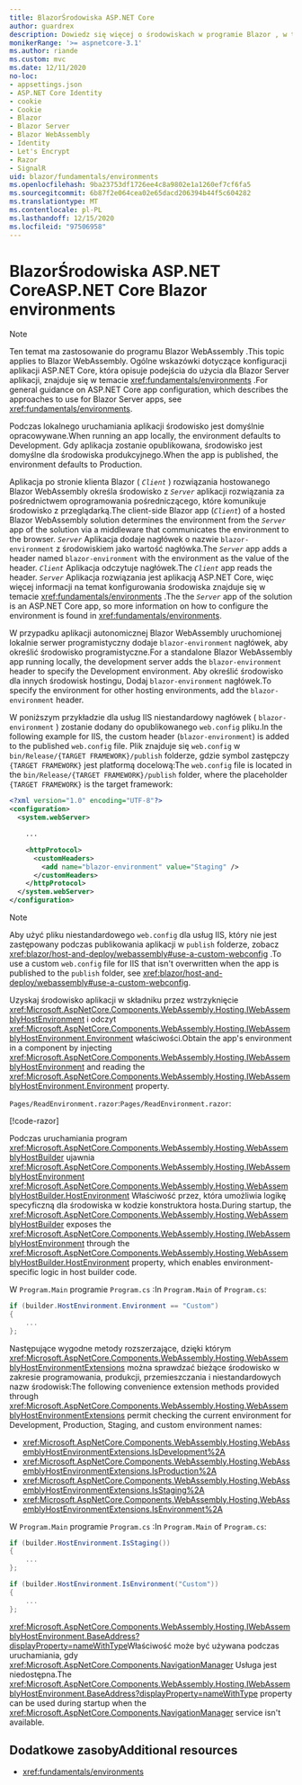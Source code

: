 ```yaml
---
title: BlazorŚrodowiska ASP.NET Core
author: guardrex
description: Dowiedz się więcej o środowiskach w programie Blazor , w tym o sposobie ustawiania środowiska Blazor WebAssembly aplikacji.
monikerRange: '>= aspnetcore-3.1'
ms.author: riande
ms.custom: mvc
ms.date: 12/11/2020
no-loc:
- appsettings.json
- ASP.NET Core Identity
- cookie
- Cookie
- Blazor
- Blazor Server
- Blazor WebAssembly
- Identity
- Let's Encrypt
- Razor
- SignalR
uid: blazor/fundamentals/environments
ms.openlocfilehash: 9ba23753df1726ee4c8a9802e1a1260ef7cf6fa5
ms.sourcegitcommit: 6b87f2e064cea02e65dacd206394b44f5c604282
ms.translationtype: MT
ms.contentlocale: pl-PL
ms.lasthandoff: 12/15/2020
ms.locfileid: "97506958"
---
```

# <a name="aspnet-core-no-locblazor-environments"></a><span data-ttu-id="b0e13-103">BlazorŚrodowiska ASP.NET Core</span><span class="sxs-lookup"><span data-stu-id="b0e13-103">ASP.NET Core Blazor environments</span></span>

> [!NOTE]
> <span data-ttu-id="b0e13-104">Ten temat ma zastosowanie do programu Blazor WebAssembly .</span><span class="sxs-lookup"><span data-stu-id="b0e13-104">This topic applies to Blazor WebAssembly.</span></span> <span data-ttu-id="b0e13-105">Ogólne wskazówki dotyczące konfiguracji aplikacji ASP.NET Core, która opisuje podejścia do użycia dla Blazor Server aplikacji, znajduje się w temacie <xref:fundamentals/environments> .</span><span class="sxs-lookup"><span data-stu-id="b0e13-105">For general guidance on ASP.NET Core app configuration, which describes the approaches to use for Blazor Server apps, see <xref:fundamentals/environments>.</span></span>

<span data-ttu-id="b0e13-106">Podczas lokalnego uruchamiania aplikacji środowisko jest domyślnie opracowywane.</span><span class="sxs-lookup"><span data-stu-id="b0e13-106">When running an app locally, the environment defaults to Development.</span></span> <span data-ttu-id="b0e13-107">Gdy aplikacja zostanie opublikowana, środowisko jest domyślne dla środowiska produkcyjnego.</span><span class="sxs-lookup"><span data-stu-id="b0e13-107">When the app is published, the environment defaults to Production.</span></span>

<span data-ttu-id="b0e13-108">Aplikacja po stronie klienta Blazor ( *`Client`* ) rozwiązania hostowanego Blazor WebAssembly określa środowisko z *`Server`* aplikacji rozwiązania za pośrednictwem oprogramowania pośredniczącego, które komunikuje środowisko z przeglądarką.</span><span class="sxs-lookup"><span data-stu-id="b0e13-108">The client-side Blazor app (*`Client`*) of a hosted Blazor WebAssembly solution determines the environment from the *`Server`* app of the solution via a middleware that communicates the environment to the browser.</span></span> <span data-ttu-id="b0e13-109">*`Server`* Aplikacja dodaje nagłówek o nazwie `blazor-environment` z środowiskiem jako wartość nagłówka.</span><span class="sxs-lookup"><span data-stu-id="b0e13-109">The *`Server`* app adds a header named `blazor-environment` with the environment as the value of the header.</span></span> <span data-ttu-id="b0e13-110">*`Client`* Aplikacja odczytuje nagłówek.</span><span class="sxs-lookup"><span data-stu-id="b0e13-110">The *`Client`* app reads the header.</span></span> <span data-ttu-id="b0e13-111">*`Server`* Aplikacja rozwiązania jest aplikacją ASP.NET Core, więc więcej informacji na temat konfigurowania środowiska znajduje się w temacie <xref:fundamentals/environments> .</span><span class="sxs-lookup"><span data-stu-id="b0e13-111">The the *`Server`* app of the solution is an ASP.NET Core app, so more information on how to configure the environment is found in <xref:fundamentals/environments>.</span></span>

<span data-ttu-id="b0e13-112">W przypadku aplikacji autonomicznej Blazor WebAssembly uruchomionej lokalnie serwer programistyczny dodaje `blazor-environment` nagłówek, aby określić środowisko programistyczne.</span><span class="sxs-lookup"><span data-stu-id="b0e13-112">For a standalone Blazor WebAssembly app running locally, the development server adds the `blazor-environment` header to specify the Development environment.</span></span> <span data-ttu-id="b0e13-113">Aby określić środowisko dla innych środowisk hostingu, Dodaj `blazor-environment` nagłówek.</span><span class="sxs-lookup"><span data-stu-id="b0e13-113">To specify the environment for other hosting environments, add the `blazor-environment` header.</span></span>

<span data-ttu-id="b0e13-114">W poniższym przykładzie dla usług IIS niestandardowy nagłówek ( `blazor-environment` ) zostanie dodany do opublikowanego `web.config` pliku.</span><span class="sxs-lookup"><span data-stu-id="b0e13-114">In the following example for IIS, the custom header (`blazor-environment`) is added to the published `web.config` file.</span></span> <span data-ttu-id="b0e13-115">Plik znajduje się `web.config` w `bin/Release/{TARGET FRAMEWORK}/publish` folderze, gdzie symbol zastępczy `{TARGET FRAMEWORK}` jest platformą docelową:</span><span class="sxs-lookup"><span data-stu-id="b0e13-115">The `web.config` file is located in the `bin/Release/{TARGET FRAMEWORK}/publish` folder, where the placeholder `{TARGET FRAMEWORK}` is the target framework:</span></span>

```xml
<?xml version="1.0" encoding="UTF-8"?>
<configuration>
  <system.webServer>

    ...

    <httpProtocol>
      <customHeaders>
        <add name="blazor-environment" value="Staging" />
      </customHeaders>
    </httpProtocol>
  </system.webServer>
</configuration>
```

> [!NOTE]
> <span data-ttu-id="b0e13-116">Aby użyć pliku niestandardowego `web.config` dla usług IIS, który nie jest zastępowany podczas publikowania aplikacji w `publish` folderze, zobacz <xref:blazor/host-and-deploy/webassembly#use-a-custom-webconfig> .</span><span class="sxs-lookup"><span data-stu-id="b0e13-116">To use a custom `web.config` file for IIS that isn't overwritten when the app is published to the `publish` folder, see <xref:blazor/host-and-deploy/webassembly#use-a-custom-webconfig>.</span></span>

<span data-ttu-id="b0e13-117">Uzyskaj środowisko aplikacji w składniku przez wstrzyknięcie <xref:Microsoft.AspNetCore.Components.WebAssembly.Hosting.IWebAssemblyHostEnvironment> i odczyt <xref:Microsoft.AspNetCore.Components.WebAssembly.Hosting.IWebAssemblyHostEnvironment.Environment> właściwości.</span><span class="sxs-lookup"><span data-stu-id="b0e13-117">Obtain the app's environment in a component by injecting <xref:Microsoft.AspNetCore.Components.WebAssembly.Hosting.IWebAssemblyHostEnvironment> and reading the <xref:Microsoft.AspNetCore.Components.WebAssembly.Hosting.IWebAssemblyHostEnvironment.Environment> property.</span></span>

<span data-ttu-id="b0e13-118">`Pages/ReadEnvironment.razor`:</span><span class="sxs-lookup"><span data-stu-id="b0e13-118">`Pages/ReadEnvironment.razor`:</span></span>

[!code-razor[](environments/samples_snapshot/ReadEnvironment.razor?highlight=3,7)]

<span data-ttu-id="b0e13-119">Podczas uruchamiania program <xref:Microsoft.AspNetCore.Components.WebAssembly.Hosting.WebAssemblyHostBuilder> ujawnia <xref:Microsoft.AspNetCore.Components.WebAssembly.Hosting.IWebAssemblyHostEnvironment> <xref:Microsoft.AspNetCore.Components.WebAssembly.Hosting.WebAssemblyHostBuilder.HostEnvironment> Właściwość przez, która umożliwia logikę specyficzną dla środowiska w kodzie konstruktora hosta.</span><span class="sxs-lookup"><span data-stu-id="b0e13-119">During startup, the <xref:Microsoft.AspNetCore.Components.WebAssembly.Hosting.WebAssemblyHostBuilder> exposes the <xref:Microsoft.AspNetCore.Components.WebAssembly.Hosting.IWebAssemblyHostEnvironment> through the <xref:Microsoft.AspNetCore.Components.WebAssembly.Hosting.WebAssemblyHostBuilder.HostEnvironment> property, which enables environment-specific logic in host builder code.</span></span>

<span data-ttu-id="b0e13-120">W `Program.Main` programie `Program.cs` :</span><span class="sxs-lookup"><span data-stu-id="b0e13-120">In `Program.Main` of `Program.cs`:</span></span>

```csharp
if (builder.HostEnvironment.Environment == "Custom")
{
    ...
};
```

<span data-ttu-id="b0e13-121">Następujące wygodne metody rozszerzające, dzięki którym <xref:Microsoft.AspNetCore.Components.WebAssembly.Hosting.WebAssemblyHostEnvironmentExtensions> można sprawdzać bieżące środowisko w zakresie programowania, produkcji, przemieszczania i niestandardowych nazw środowisk:</span><span class="sxs-lookup"><span data-stu-id="b0e13-121">The following convenience extension methods provided through <xref:Microsoft.AspNetCore.Components.WebAssembly.Hosting.WebAssemblyHostEnvironmentExtensions> permit checking the current environment for Development, Production, Staging, and custom environment names:</span></span>

* <xref:Microsoft.AspNetCore.Components.WebAssembly.Hosting.WebAssemblyHostEnvironmentExtensions.IsDevelopment%2A>
* <xref:Microsoft.AspNetCore.Components.WebAssembly.Hosting.WebAssemblyHostEnvironmentExtensions.IsProduction%2A>
* <xref:Microsoft.AspNetCore.Components.WebAssembly.Hosting.WebAssemblyHostEnvironmentExtensions.IsStaging%2A>
* <xref:Microsoft.AspNetCore.Components.WebAssembly.Hosting.WebAssemblyHostEnvironmentExtensions.IsEnvironment%2A>

<span data-ttu-id="b0e13-122">W `Program.Main` programie `Program.cs` :</span><span class="sxs-lookup"><span data-stu-id="b0e13-122">In `Program.Main` of `Program.cs`:</span></span>

```csharp
if (builder.HostEnvironment.IsStaging())
{
    ...
};

if (builder.HostEnvironment.IsEnvironment("Custom"))
{
    ...
};
```

<span data-ttu-id="b0e13-123"><xref:Microsoft.AspNetCore.Components.WebAssembly.Hosting.IWebAssemblyHostEnvironment.BaseAddress?displayProperty=nameWithType>Właściwość może być używana podczas uruchamiania, gdy <xref:Microsoft.AspNetCore.Components.NavigationManager> Usługa jest niedostępna.</span><span class="sxs-lookup"><span data-stu-id="b0e13-123">The <xref:Microsoft.AspNetCore.Components.WebAssembly.Hosting.IWebAssemblyHostEnvironment.BaseAddress?displayProperty=nameWithType> property can be used during startup when the <xref:Microsoft.AspNetCore.Components.NavigationManager> service isn't available.</span></span>

## <a name="additional-resources"></a><span data-ttu-id="b0e13-124">Dodatkowe zasoby</span><span class="sxs-lookup"><span data-stu-id="b0e13-124">Additional resources</span></span>

* <xref:fundamentals/environments>
